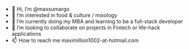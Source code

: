 - 👋 Hi, I’m @maxsumargo
- 👀 I’m interested in food & culture / mixology
- 🌱 I’m currently doing my MBA and learning to be a full-stack developer
- 💞️ I’m looking to collaborate on projects in Fintech or life-hack applications
- 📫 How to reach me maximillion1002-at-hotmail.com

<!---
maxsumargo/maxsumargo is a ✨ special ✨ repository because its `README.md` (this file) appears on your GitHub profile.
You can click the Preview link to take a look at your changes.
--->
